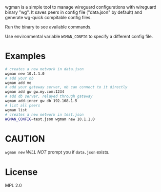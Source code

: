 wgman is a simple tool to manage wireguard configurations with wireguard binary "wg". It saves peers in config file ("data.json" by default) and generate wg-quick compitable config files.

Run the binary to see available commands.

Use environmental variable `WGMAN_CONFIG` to specify a different config file.

# Examples

```sh
# creates a new network in data.json
wgman new 10.1.1.0
# add your nb
wgman add me
# add your gateway server, nb can connect to it directly
wgman add gw gw.my.com:1234
# add db server, relayed through gateway
wgman add-inner gw db 192.168.1.5
# list all peers
wgman list
# creates a new network in test.json
WGMAN_CONFIG=test.json wgman new 10.1.1.0
```

# CAUTION

`wgman new` *WILL NOT* prompt you if `data.json` exists.

# License

MPL 2.0
